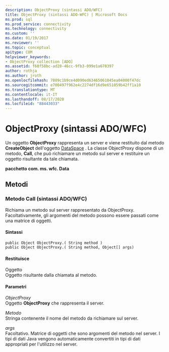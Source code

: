 ```yaml
---
description: ObjectProxy (sintassi ADO/WFC)
title: ObjectProxy (sintassi ADO-WFC) | Microsoft Docs
ms.prod: sql
ms.prod_service: connectivity
ms.technology: connectivity
ms.custom: ''
ms.date: 01/19/2017
ms.reviewer: ''
ms.topic: conceptual
apitype: COM
helpviewer_keywords:
- ObjectProxy collection [ADO]
ms.assetid: f68f58bc-ad28-46cc-9fb3-099e1a678397
author: rothja
ms.author: jroth
ms.openlocfilehash: 7809c1b9ce4d090ed63465061045ea04000f47dc
ms.sourcegitcommit: e700497f962e4c2274df16d9e651059b42ff1a10
ms.translationtype: MT
ms.contentlocale: it-IT
ms.lasthandoff: 08/17/2020
ms.locfileid: "88443033"
---
```

# <a name="objectproxy-ado---wfc-syntax"></a>ObjectProxy (sintassi ADO/WFC)
Un oggetto **ObjectProxy** rappresenta un server e viene restituito dal metodo **CreateObject** dell'oggetto [DataSpace](../../../ado/reference/rds-api/dataspace-object-rds.md) . La classe ObjectProxy dispone di un metodo, **Call**, che può richiamare un metodo sul server e restituire un oggetto risultante da tale chiamata.  
  
 **pacchetto com. ms. wfc. Data**  
  
## <a name="methods"></a>Metodi  
  
### <a name="call-method-adowfc-syntax"></a>Metodo Call (sintassi ADO/WFC)  
 Richiama un metodo sul server rappresentato da ObjectProxy. Facoltativamente, gli argomenti del metodo possono essere passati come una matrice di oggetti.  
  
#### <a name="syntax"></a>Sintassi  
  
```  
public Object ObjectProxy.( String method )  
public Object ObjectProxy.( String method, Object[] args)  
```  
  
#### <a name="returns"></a>Restituisce  
 Oggetto  
 Oggetto risultante dalla chiamata al metodo.  
  
#### <a name="parameters"></a>Parametri  
 *ObjectProxy*  
 Oggetto **ObjectProxy** che rappresenta il server.  
  
 *Metodo*  
 Stringa contenente il nome del metodo da richiamare sul server.  
  
 *args*  
 Facoltativo. Matrice di oggetti che sono argomenti del metodo nel server. I tipi di dati Java vengono automaticamente convertiti in tipi di dati appropriati per l'utilizzo nel server.
